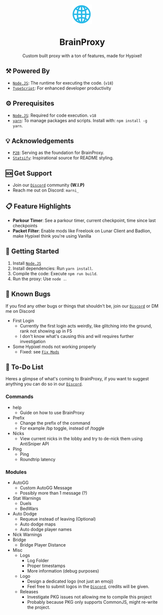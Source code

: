 <div align="center">
    <img src="https://raw.githubusercontent.com/Braincell-Industries/public-assets/main/Logos/Globe/Globe_Emoji_64x64.png" alt="BrainProxy" />
    <h1>BrainProxy</h1>
    <p>Custom built proxy with a ton of features, made for Hypixel!</p>
</div>

## ⚒️ Powered By
-   [`Node.JS`]: The runtime for executing the code. (`v18`)
-   [`TypeScript`]: For enhanced developer productivity

## ⚙️ Prerequisites
-   [`Node.JS`]: Required for code execution. `v18`
-   [`yarn`]: To manage packages and scripts. Install with: `npm install -g yarn`.

## 💡 Acknowledgements
-   [`P28`]: Serving as the foundation for BrainProxy.
-   [`Statsify`]: Inspirational source for README styling.

## 🆘 Get Support
* Join our [`Discord`] community **(W.I.P)**
* Reach me out on Discord: `marni_`

## 📋 Feature Highlights
- **Parkour Timer**: See a parkour timer, current checkpoint, time since last checkpoints
- **Packet Filter**: Enable mods like Freelook on Lunar Client and Badlion, make Hypixel think you're using Vanilla

## 🚀 Getting Started
1. Install [`Node.JS`]
2. Install dependencies: Run `yarn install`.
3. Compile the code: Execute `npm run build`.
4. Run the proxy: Use `node .`.

## 🐛 Known Bugs
If you find any other bugs or things that shouldn't be, join our [`Discord`] or DM me on Discord

- First Login
  * Currently the first login acts weirdly, like glitching into the ground, rank not showing up in F5
  * I don't know what's causing this and will requires further investigation
- Some Hypixel mods not working properly
  * Fixed: see [`Fix Mods`](.github/fixmods.md)

## 📝 To-Do List
Heres a glimpse of what's coming to BrainProxy, if you want to suggest anything you can do so in our [`Discord`].

### Commands
- help
  * Guide on how to use BrainProxy
- Prefix
  * Change the prefix of the command
  * For example /bp toggle, instead of /toggle
- Nicks
  * View current nicks in the lobby and try to de-nick them using AntiSniper API
- Ping
  * Ping
  * Roundtrip latency

### Modules
- AutoGG
  * Custom AutoGG Message
  * Possibly more than 1 message (?)
- Stat Warnings
  * Duels
  * BedWars
- Auto Dodge
  * Requeue instead of leaving (Optional)
  * Auto dodge maps
  * Auto dodge player names
- Nick Warnings
- Bridge
  * Bridge Player Distance
- Misc
  * Logs
    * Log Folder
    * Proper timestamps
    * More information (debug purposes)
  * Logo
    * Design a dedicated logo (not just an emoji)
    * Feel free to submit logos in the [`Discord`], credits will be given.
  * Releases
    * Investigate PKG issues not allowing me to compile this project
    * Probably because PKG only supports CommonJS, might re-write the project.

<!-- LINKS -->
[`node.js`]: https://nodejs.org/en/download/current/
[`typescript`]: https://www.typescriptlang.org
[`yarn`]: https://yarnpkg.com
[`p28`]: https://github.com/MauritsWilke/P28
[`statsify`]: https://github.com/Statsify/statsify
[`discord`]: https://discord.gg/AAjB2pAXxY